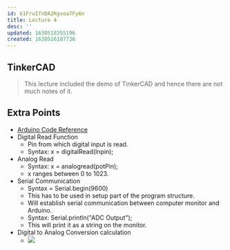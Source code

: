 ```yaml
---
id: k1FruIfnDA2Kgvoa7Fy6n
title: Lecture 4
desc: ''
updated: 1630518355196
created: 1630516107738
---
```


## TinkerCAD

> This lecture included the demo of TinkerCAD and hence there are not much notes of it.

## Extra Points

- [Arduino Code Reference](https://www.arduino.cc/reference/en/)
- Digital Read Function
  - Pin from which digital input is read.
  - Syntax: x = digitalRead(Inpin);
- Analog Read
  - Syntax: x = analogread(potPin);
  - x ranges between 0 to 1023.
- Serial Communication
  - Syntax = Serial.begin(9600)
  - This has to be used in setup part of the program structure.
  - Will establish serial communication between computer monitor and Arduino.
  - Syntax: Serial.println("ADC Output");
  - This will print it as a string on the monitor.
- Digital to Analog Conversion calculation
  - ![](/assets/images/2021-09-01-23-10-27.png)

